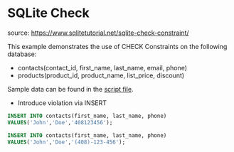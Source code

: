 # SQLite Check
source: https://www.sqlitetutorial.net/sqlite-check-constraint/

This example demonstrates the use of CHECK Constraints on the following database:

* contacts(contact_id, first_name, last_name, email, phone)
* products(product_id, product_name, list_price, discount)

Sample data can be found in the [script file](script.txt).

* Introduce violation via INSERT
```sql
INSERT INTO contacts(first_name, last_name, phone)
VALUES('John','Doe','408123456');

INSERT INTO contacts(first_name, last_name, phone)
VALUES('John','Doe','(408)-123-456');
```
